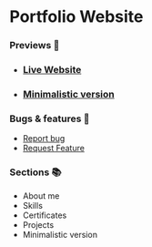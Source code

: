 # Portfolio Website

### Previews 👀

- ### [Live Website](https://velimirpaleksic.github.io/portfolio/)
- ### [Minimalistic version](https://velimirpaleksic.github.io/portfolio/minimalistic)

### Bugs & features 🧩
- [Report bug](https://github.com/velimirpaleksic/portfolio/issues)
- [Request Feature](https://github.com/velimirpaleksic/portfolio/issues)

### Sections 📚
- About me
- Skills
- Certificates
- Projects
- Minimalistic version